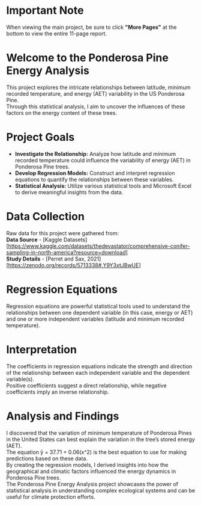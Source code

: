 # Important Note
When viewing the main project, be sure to click **"More Pages"** at the bottom to view the entire 11-page report. <br/>

# Welcome to the Ponderosa Pine Energy Analysis
This project explores the intricate relationships between latitude, minimum recorded temperature, and energy (AET) variability in the US Ponderosa Pine. <br/>
Through this statistical analysis, I aim to uncover the influences of these factors on the energy content of these trees. <br/>

# Project Goals
- **Investigate the Relationship:** Analyze how latitude and minimum recorded temperature could influence the variability of energy (AET) in Ponderosa Pine trees.<br/>
- **Develop Regression Models:** Construct and interpret regression equations to quantify the relationships between these variables.<br/>
- **Statistical Analysis:** Utilize various statistical tools and Microsoft Excel to derive meaningful insights from the data.<br/>

# Data Collection
Raw data for this project were gathered from:<br/>
**Data Source** - [Kaggle Datasets][https://www.kaggle.com/datasets/thedevastator/comprehensive-conifer-sampling-in-north-america?resource=download]<br/>
**Study Details** - [Perret and Sax, 2021][https://zenodo.org/records/5713338#.Y9Y3xtJBwUE]<br/>

# Regression Equations
Regression equations are powerful statistical tools used to understand the relationships between one dependent variable (in this case, energy or AET) and one or more independent variables (latitude and minimum recorded temperature).<br/>

# Interpretation
The coefficients in regression equations indicate the strength and direction of the relationship between each independent variable and the dependent variable(s). <br/>
Positive coefficients suggest a direct relationship, while negative coefficients imply an inverse relationship. <br/>

# Analysis and Findings
I discovered that the variation of minimum temperature of Ponderosa Pines in the United States can best explain the variation in the tree’s stored energy (AET). <br/>
The equation ȳ = 37.71 + 0.06(x^2) is the best equation to use for making predictions based on these data. <br/>
By creating the regression models, I derived insights into how the geographical and climatic factors influenced the energy dynamics in Ponderosa Pine trees.<br/>
The Ponderosa Pine Energy Analysis project showcases the power of statistical analysis in understanding complex ecological systems and can be useful for climate protection efforts. <br/>
